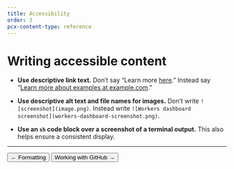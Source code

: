 ```yaml
---
title: Accessibility
order: 3
pcx-content-type: reference
---
```


# Writing accessible content

- **Use descriptive link text.** Don’t say “Learn more [here](https://example.com).” Instead say “[Learn more about examples at example.com](https://example.com).”

- **Use descriptive alt text and file names for images.** Don’t write `![screenshot](image.png)`. Instead write `![Workers dashboard screenshot](workers-dashboard-screenshot.png)`.

- **Use an `sh` code block over a screenshot of a terminal output.** This also helps ensure a consistent display.

--------------------------------

<ButtonGroup>
  <Button type="secondary" href="/contributing/content/formatting">← Formatting</Button>
  <Button type="secondary" href="/contributing/content/working-with-github">Working with GitHub →</Button>
</ButtonGroup>
